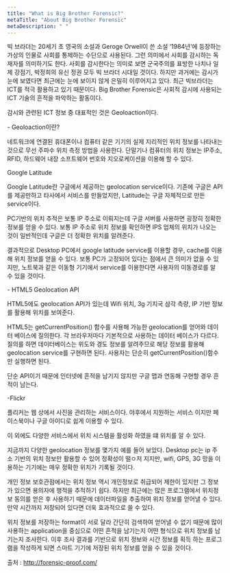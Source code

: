 ```yaml
---
title: "What is Big Brother Forensic?"
metaTitle: "About Big Brother Forensic"
metaDescription: " "
---
```


빅 브라더는 20세기 초 영국의 소설과 Geroge Orwell이 쓴 소설 ‘1984년’에 등장하는 가상의 인물로 사회를 통제하는 수단으로 사용된다. 그런 의미에서 사회를 감시하는 독재자를 의미하기도 한다. 사회를 감시한다는 의미로 보면 군국주의를 표방한 나치나 일제 강점기, 박정희의 유신 정권 모두 빅 브라더 시대일 것이다. 하지만 과거에는 감시가 눈에 보였다면 최근에는 눈에 보이지 않게 은밀히 이루어지고 있다. 최근 빅브라더는 ICT를 적극 활용하고 있기 때문이다. Big Brother Forensic은 사회적 감시에 사용되는 ICT 기술의 흔적을 파악하는 활동이다.

감시와 관련된 ICT 정보 중 대표적인 것은 Geoloaction이다. 

\- Geoloaction이란?

네트워크에 연결된 휴대폰이나 컴퓨터 같은 기기의 실제 지리적인 위치 정보를 나타내는 것으로 무선 주파수 위치 측정 방법을 사용한다. 단말기나 컴퓨터의 위치 정보는 IP주소, RFID, 하드웨어 내장 소프트웨어 번호와 지오로케이션을 이용해 할 수 있다.

Google Latitude

Google Latitude란 구글에서 제공하는 geolocation service이다. 기존에 구글은 API를 제공만하고 타사에서 서비스를 만들었지만, Latitude는 구글 자체적으로 만든 service이다. 

PC기반의 위치 추적은 보통 IP 주소로 이뤄지는데 구글 서버를 사용하면 굉장히 정확한 정보를 얻을 수 있다. 보통 IP 주소로 위치 정보를 확인하면 IPS 업체의 위치가 나오는 것이 일반적인데 구글은 더 정확한 위치를 알려준다. 

결과적으로 Desktop PC에서 google latitude service를 이용할 경우, cache를 이용해 위치 정보를 얻을 수 있다. 보통 PC가 고정되어 있다는 점에서 큰 의미가 없을 수 있지만, 노트북과 같은 이동형 기기에서 service를 이용한다면 사용자의 이동경로를 알 수 있을 것이다.

\- HTML5 Geolocation API

HTML5에도 geolocation API가 있는데 Wifi 위치, 3g 기지국 삼각 측량, IP 기반 정보를 활용해 위치를 보여준다.

HTML5는 getCurrentPosition() 함수를 사용해 가능한 geolocation를 얻어와 데이터 베이스에 질의한다. 각 브라우저마다 기본적으로 사용하는 데이터 베이스가 다르다. 질의를 하면 데이터베이스는 위도와 경도 정보를 알려주므로 해당 정보를 활용해 geolocation service를 구현하면 된다. 사용자는 단순히 getCurrentPosition()함수만 실행하면 된다.

단순 API이기 때문에 인터넷에 흔적을 남기지 않지만 구글 맵과 연동해 구현할 경우 흔적이 남는다. 

-Flickr

플리커는 웹 상에서 사진을 관리하는 서비스이다. 야후에서 지원하는 서비스 이지만 페이스북이나 구글 아이디로 쉽게 이용할 수 있다. 

이 외에도 다양한 서비스에서 위치 시스템을 활성화 하였을 떄 위치를 알 수 있다.

지금까지 다양한 geolocation 정보를 몇가지 예를 들어 보았다. Desktop pc는 ip 주소 기반의 위치 정보만 활용할 수 있어 정확성이 떨ㅇ저 지지만, wifi, GPS, 3G 망을 이용하는 기기에는 매우 정확한 위치가 기록될 것이다. 

개인 정보 보호관점에서는 위치 정보 역시 개인정보로 취급되어 제한이 있지만 그 정보가 있으면 용의자에 행적을 추적하기 쉽다. 하지만 최근에는 많은 프로그램에서 위치정보 동의를 얻은 후 사용하기 때문에 데이터파일을 추출하여 위치 정보를 얻어낼 수 있다. 만약 시간까지 저장되어 있다면 더욱 효과적으로 쓸 수 있다. 

위치 정보를 저장하는 format이 서로 달라 간단히 검색하여 얻어낼 수 없기 때문에 많이 사용하는 application을 중심으로 어떤 흔적을 남기는지 어떤 형식으로 위치 정보를 남기는지 조사한다. 이후 조사 결과를 기반으로 위치 정보와 시간 정보를 획득 하는 프로그램을 작성하게 되면 스마트 기기에 저장된 위치 정보를 얻을 수 있을 것이다. 





 출처 : http://forensic-proof.com/